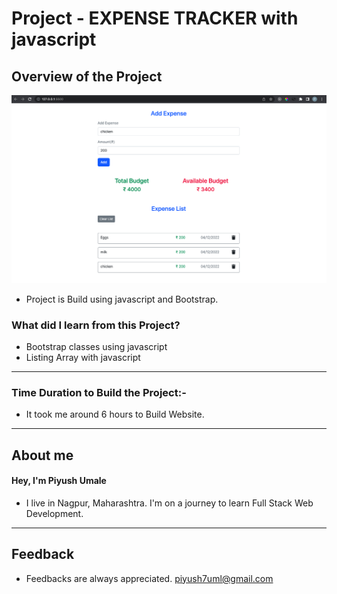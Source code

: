 # Project - **EXPENSE TRACKER with javascript**

## **Overview of the Project** 

![Alt Live-Screenshot](ss.png)



- Project is Build using javascript and Bootstrap.



### **What did I learn from this Project?**

 - Bootstrap classes using javascript
 - Listing Array with javascript 
 

---

### **Time Duration to Build the Project:-**

- It took me around 6 hours to Build Website. 

---

## **About me**

#### **Hey, I'm Piyush Umale**

- I live in Nagpur, Maharashtra. I'm on a journey to learn Full Stack Web Development.

---

## **Feedback**
- Feedbacks are always appreciated. piyush7uml@gmail.com